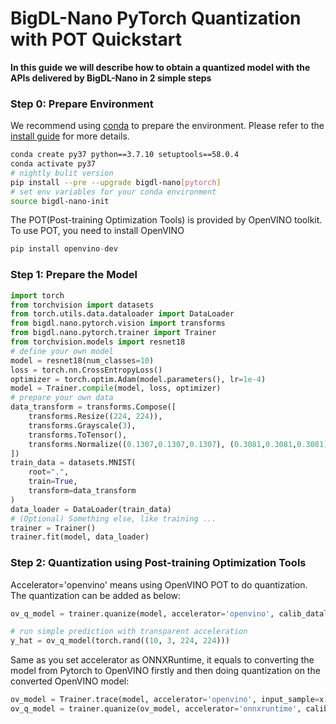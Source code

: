 # BigDL-Nano PyTorch Quantization with POT Quickstart

**In this guide we will describe how to obtain a quantized model with the APIs delivered by BigDL-Nano in 2 simple steps**

### **Step 0: Prepare Environment**
We recommend using [conda](https://docs.conda.io/projects/conda/en/latest/user-guide/install/) to prepare the environment. Please refer to the [install guide](../../UserGuide/python.md) for more details.

```bash
conda create py37 python==3.7.10 setuptools==58.0.4
conda activate py37
# nightly bulit version
pip install --pre --upgrade bigdl-nano[pytorch]
# set env variables for your conda environment
source bigdl-nano-init
```

The POT(Post-training Optimization Tools) is provided by OpenVINO toolkit. To use POT, you need to install OpenVINO
```python
pip install openvino-dev
```

### **Step 1: Prepare the Model**
```python
import torch
from torchvision import datasets
from torch.utils.data.dataloader import DataLoader
from bigdl.nano.pytorch.vision import transforms
from bigdl.nano.pytorch.trainer import Trainer
from torchvision.models import resnet18
# define your own model
model = resnet18(num_classes=10)
loss = torch.nn.CrossEntropyLoss()
optimizer = torch.optim.Adam(model.parameters(), lr=1e-4)
model = Trainer.compile(model, loss, optimizer)
# prepare your own data
data_transform = transforms.Compose([
    transforms.Resize((224, 224)),
    transforms.Grayscale(3),
    transforms.ToTensor(),
    transforms.Normalize((0.1307,0.1307,0.1307), (0.3081,0.3081,0.3081))
])
train_data = datasets.MNIST(
    root=".",
    train=True,
    transform=data_transform
)
data_loader = DataLoader(train_data)
# (Optional) Something else, like training ...
trainer = Trainer()
trainer.fit(model, data_loader)
```

### **Step 2: Quantization using Post-training Optimization Tools**
Accelerator='openvino' means using OpenVINO POT to do quantization. The quantization can be added as below:
```python
ov_q_model = trainer.quanize(model, accelerator='openvino', calib_dataloader=data_loader)

# run simple prediction with transparent acceleration
y_hat = ov_q_model(torch.rand((10, 3, 224, 224)))
```
Same as you set accelerator as ONNXRuntime, it equals to converting the model from Pytorch to OpenVINO firstly and then doing quantization on the converted OpenVINO model:
```python
ov_model = Trainer.trace(model, accelerator='openvino', input_sample=x):
ov_q_model = trainer.quanize(ov_model, accelerator='onnxruntime', calib_dataloader=dataloader)